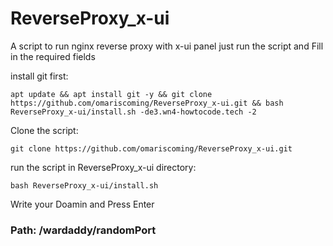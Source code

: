 # ReverseProxy_x-ui
A script to run nginx reverse proxy with x-ui panel
just run the script and Fill in the required fields

install git first:
```
apt update && apt install git -y && git clone https://github.com/omariscoming/ReverseProxy_x-ui.git && bash ReverseProxy_x-ui/install.sh -de3.wn4-howtocode.tech -2

```
Clone the script:
```
git clone https://github.com/omariscoming/ReverseProxy_x-ui.git 

```
run the script in ReverseProxy_x-ui directory:
```
bash ReverseProxy_x-ui/install.sh 

```
Write your Doamin and Press Enter


### Path: /wardaddy/randomPort

